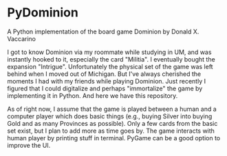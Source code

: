 # PyDominion
A Python implementation of the board game Dominion by Donald X. Vaccarino


I got to know Dominion via my roommate while studying in UM, and was instantly hooked to it, especially the card "Militia". I eventually bought the expansion "Intrigue". Unfortunately the physical set of the game was left behind when I moved out of Michigan. But I've always cherished the moments I had with my friends while playing Dominion. Just recently I figured that I could digitalize and perhaps "immortalize" the game by implementing it in Python. And here we have this repository.

As of right now, I assume that the game is played between a human and a computer player which does basic things (e.g., buying Silver into buying Gold and as many Provinces as possible). Only a few cards from the basic set exist, but I plan to add more as time goes by. The game interacts with human player by printing stuff in terminal. PyGame can be a good option to improve the UI.
